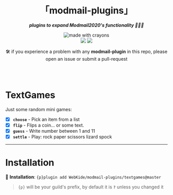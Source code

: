 <div align="center">
<h1>「modmail-plugins」</h1>
<p><b><i>plugins to expand Modmail2020's functionality 🍆💦🍑</i></b></p>
</div>


<div align="center">
<img src="http://forthebadge.com/images/badges/made-with-crayons.svg?style=for-the-badge" alt="made with crayons"><br>
<img src="https://img.shields.io/badge/python-v3.7-12a4ff?style=for-the-badge&logo=python&logoColor=12a4ff">
<img src="https://img.shields.io/badge/library-discord%2Epy-ffbb10?style=for-the-badge">

<p>🛠️ if you experience a problem with any <b>modmail-plugin</b> in this repo, please open an issue or submit a pull-request</p>
<br><br>
</div>

# TextGames

Just some random mini games:
- [x] **`choose`** - Pick an item from a list
- [x] **`flip`** - Flips a coin... or some text.
- [x] **`guess`** - Write number between 1 and 11
- [x] **`settle`** - Play: rock paper scissors lizard spock

- - - -

# Installation

🔸 <b>Installation</b>: `{p}plugin add WebKide/modmail-plugins/textgames@master`

> `{p}` will be your guild's prefix, by default it is **`?`** unless you changed it

